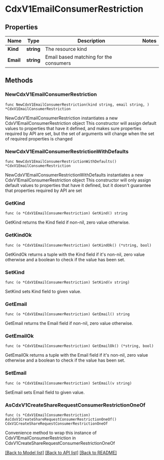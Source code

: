 # CdxV1EmailConsumerRestriction

## Properties

Name | Type | Description | Notes
------------ | ------------- | ------------- | -------------
**Kind** | **string** | The resource kind | 
**Email** | **string** | Email based matching for the consumers | 

## Methods

### NewCdxV1EmailConsumerRestriction

`func NewCdxV1EmailConsumerRestriction(kind string, email string, ) *CdxV1EmailConsumerRestriction`

NewCdxV1EmailConsumerRestriction instantiates a new CdxV1EmailConsumerRestriction object
This constructor will assign default values to properties that have it defined,
and makes sure properties required by API are set, but the set of arguments
will change when the set of required properties is changed

### NewCdxV1EmailConsumerRestrictionWithDefaults

`func NewCdxV1EmailConsumerRestrictionWithDefaults() *CdxV1EmailConsumerRestriction`

NewCdxV1EmailConsumerRestrictionWithDefaults instantiates a new CdxV1EmailConsumerRestriction object
This constructor will only assign default values to properties that have it defined,
but it doesn't guarantee that properties required by API are set

### GetKind

`func (o *CdxV1EmailConsumerRestriction) GetKind() string`

GetKind returns the Kind field if non-nil, zero value otherwise.

### GetKindOk

`func (o *CdxV1EmailConsumerRestriction) GetKindOk() (*string, bool)`

GetKindOk returns a tuple with the Kind field if it's non-nil, zero value otherwise
and a boolean to check if the value has been set.

### SetKind

`func (o *CdxV1EmailConsumerRestriction) SetKind(v string)`

SetKind sets Kind field to given value.


### GetEmail

`func (o *CdxV1EmailConsumerRestriction) GetEmail() string`

GetEmail returns the Email field if non-nil, zero value otherwise.

### GetEmailOk

`func (o *CdxV1EmailConsumerRestriction) GetEmailOk() (*string, bool)`

GetEmailOk returns a tuple with the Email field if it's non-nil, zero value otherwise
and a boolean to check if the value has been set.

### SetEmail

`func (o *CdxV1EmailConsumerRestriction) SetEmail(v string)`

SetEmail sets Email field to given value.



### AsCdxV1CreateShareRequestConsumerRestrictionOneOf

`func (s *CdxV1EmailConsumerRestriction) AsCdxV1CreateShareRequestConsumerRestrictionOneOf() CdxV1CreateShareRequestConsumerRestrictionOneOf`

Convenience method to wrap this instance of CdxV1EmailConsumerRestriction in CdxV1CreateShareRequestConsumerRestrictionOneOf

[[Back to Model list]](../README.md#documentation-for-models) [[Back to API list]](../README.md#documentation-for-api-endpoints) [[Back to README]](../README.md)


